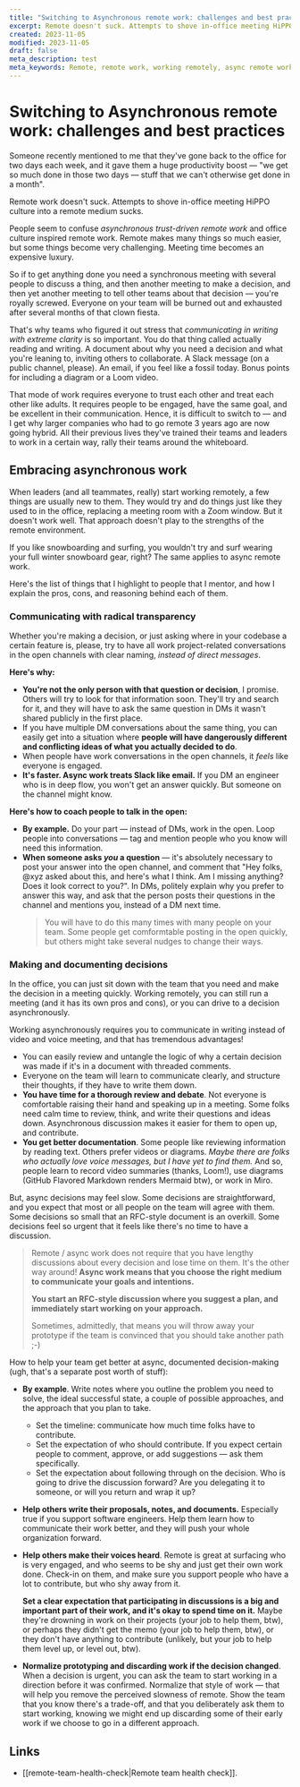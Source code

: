 ```yaml
---
title: "Switching to Asynchronous remote work: challenges and best practices"
excerpt: Remote doesn't suck. Attempts to shove in-office meeting HiPPO culture into a remote medium suck. Here's how to help your teams work better in an asynchronous environment.
created: 2023-11-05
modified: 2023-11-05
draft: false
meta_description: test
meta_keywords: Remote, remote work, working remotely, async remote work, trust-driven work
---
```

# Switching to Asynchronous remote work: challenges and best practices

Someone recently mentioned to me that they've gone back to the office for two days each week, and it gave them a huge productivity boost — "we get so much done in those two days — stuff that we can't otherwise get done in a month".

Remote work doesn't suck. Attempts to shove in-office meeting HiPPO culture into a remote medium sucks.
  
People seem to confuse *asynchronous trust-driven remote work* and office culture inspired remote work. Remote makes many things so much easier, but some things become very challenging. Meeting time becomes an expensive luxury.

So if to get anything done you need a synchronous meeting with several people to discuss a thing, and then another meeting to make a decision, and then yet another meeting to tell other teams about that decision — you're royally screwed. Everyone on your team will be burned out and exhausted after several months of that clown fiesta. 
  
That's why teams who figured it out stress that _communicating in writing with extreme clarity_ is so important. You do that thing called actually reading and writing. A document about why you need a decision and what you're leaning to, inviting others to collaborate. A Slack message (on a public channel, please). An email, if you feel like a fossil today. Bonus points for including a diagram or a Loom video.
  
That mode of work requires everyone to trust each other and treat each other like adults. It requires people to be engaged, have the same goal, and be excellent in their communication. Hence, it is difficult to switch to — and I get why larger companies who had to go remote 3 years ago are now going hybrid. All their previous lives they've trained their teams and leaders to work in a certain way, rally their teams around the whiteboard. 



## Embracing asynchronous work

When leaders (and all teammates, really) start working remotely, a few things are usually new to them. They would try and do things just like they used to in the office, replacing a meeting room with a Zoom window. But it doesn't work well. That approach doesn't play to the strengths of the remote environment.

If you like snowboarding and surfing, you wouldn't try and surf wearing your full winter snowboard gear, right? The same applies to async remote work.

Here's the list of things that I highlight to people that I mentor, and how I explain the pros, cons, and reasoning behind each of them.

### Communicating with radical transparency

Whether you're making a decision, or just asking where in your codebase a certain feature is, please, try to have all work project-related conversations in the open channels with clear naming, _instead of direct messages_.

**Here's why:**
- **You're not the only person with that question or decision**, I promise. Others will try to look for that information soon. They'll try and search for it, and they will have to ask the same question in DMs it wasn't shared publicly in the first place.
- If you have multiple DM conversations about the same thing, you can easily get into a situation where **people will have dangerously different and conflicting ideas of what you actually decided to do**.
- When people have work conversations in the open channels, it _feels_ like everyone is engaged.
- **It's faster. Async work treats Slack like email.** If you DM an engineer who is in deep flow, you won't get an answer quickly. But someone on the channel might know.

**Here's how to coach people to talk in the open:**
- **By example.** Do your part — instead of DMs, work in the open. Loop people into conversations — tag and mention people who you know will need this information.
- **When someone asks _you_ a question** — it's absolutely necessary to post your answer into the open channel, and comment that "Hey folks, @xyz asked about this, and here's what I think. Am I missing anything? Does it look correct to you?". In DMs, politely explain why you prefer to answer this way, and ask that the person posts their questions in the channel and mentions you, instead of a DM next time.
  > You will have to do this many times with many people on your team. Some people get comformtable posting in the open quickly, but others might take several nudges to change their ways.
  

### Making and documenting decisions

In the office, you can just sit down with the team that you need and make the decision in a meeting quickly. Working remotely, you can still run a meeting (and it has its own pros and cons), or you can drive to a decision asynchronously.

Working asynchronously requires you to communicate in writing instead of video and voice meeting, and that has tremendous advantages!
- You can easily review and untangle the logic of why a certain decision was made if it's in a document with threaded comments.
- Everyone on the team will learn to communicate clearly, and structure their thoughts, if they have to write them down.
- **You have time for a thorough review and debate**. Not everyone is comfortable raising their hand and speaking up in a meeting. Some folks need calm time to review, think, and write their questions and ideas down. Asynchronous discussion makes it easier for them to open up, and contribute.
- **You get better documentation**. Some people like reviewing information by reading text. Others prefer videos or diagrams. *Maybe there are folks who actually love voice messages, but I have yet to find them.* And so, people learn to record video summaries (thanks, Loom!), use diagrams (GitHub Flavored Markdown renders Mermaid btw), or work in Miro.

But, async decisions may feel slow. Some decisions are straightforward, and you expect that most or all people on the team will agree with them. Some decisions so small that an RFC-style document is an overkill. Some decisions feel so urgent that it feels like there's no time to have a discussion.

> Remote / async work does not require that you have lengthy discussions about every decision and lose time on them. It's the other way around! **Async work means that you choose the right medium to communicate your goals and intentions.**
> 
> **You start an RFC-style discussion where you suggest a plan, and immediately start working on your approach.** 
>
> Sometimes, admittedly, that means you will throw away your prototype if the team is convinced that you should take another path ;-)

How to help your team get better at async, documented decision-making (ugh, that's a separate post worth of stuff):
- **By example**. Write notes where you outline the problem you need to solve, the ideal successful state, a couple of possible approaches, and the approach that you plan to take. 
    - Set the timeline: communicate how much time folks have to contribute.
    - Set the expectation of who should contribute. If you expect certain people to comment, approve, or add suggestions — ask them specifically.
    - Set the expectation about following through on the decision. Who is going to drive the discussion forward? Are you delegating it to someone, or will you return and wrap it up?
- **Help others write their proposals, notes, and documents.** Especially true if you support software engineers. Help them learn how to communicate their work better, and they will push your whole organization forward.
- **Help others make their voices heard**. Remote is great at surfacing who is very engaged, and who seems to be shy and just get their own work done. Check-in on them, and make sure you support people who have a lot to contribute, but who shy away from it. 
  
  **Set a clear expectation that participating in discussions is a big and important part of their work, and it's okay to spend time on it.** Maybe they're drowning in work on their projects (your job to help them, btw), or perhaps they didn't get the memo (your job to help them, btw), or they don't have anything to contribute (unlikely, but your job to help them level up, or level out, btw).

- **Normalize prototyping and discarding work if the decision changed**. When a decision is urgent, you can ask the team to start working in a direction before it was confirmed. Normalize that style of work — that will help you remove the perceived slowness of remote. Show the team that you know there's a trade-off, and that you deliberately ask them to start working, knowing we might end up discarding some of their early work if we choose to go in a different approach.

## Links

- [[remote-team-health-check|Remote team health check]].